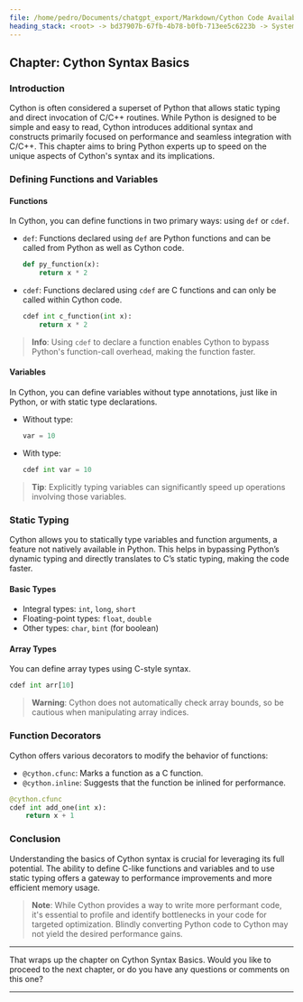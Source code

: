 ```yaml
---
file: /home/pedro/Documents/chatgpt_export/Markdown/Cython Code Availability.md
heading_stack: <root> -> bd37907b-67fb-4b78-b0fb-713ee5c6223b -> System -> 63bfd26c-ef54-45e1-9f04-fd6737297b25 -> System -> aaa2bcf0-05ef-44ed-97ee-fdece4f86d1e -> User -> 35ba7f8e-54c5-40bf-a04a-47391a0a871f -> Assistant -> 2d32b217-45dc-4604-af02-216e0e496a3b -> Tool -> 276f8111-9137-42a5-a7c8-b6a3bb187f72 -> Assistant -> aaa22d0e-0d3d-4e9c-8649-5b23012611cf -> User -> fbeb3ea1-d269-44f8-8fb1-4266b515ef66 -> Assistant -> Comprehensive Guide to Cython for Python Experts -> Introduction -> Setup and Installation -> Cython Syntax Basics -> Cythonizing Python Code -> Interfacing with C/C++ -> Performance Optimization -> Memory Management -> Parallelism -> Error Handling and Debugging -> Advanced Features -> Best Practices -> Case Studies -> Conclusion -> aaa291a0-5a29-4887-892f-3cd0f7d56f8f -> User -> 90ecde42-a64b-4a33-a218-878702e327fd -> Assistant -> Chapter: Cython Syntax Basics
---
```

## Chapter: Cython Syntax Basics

### Introduction

Cython is often considered a superset of Python that allows static typing and direct invocation of C/C++ routines. While Python is designed to be simple and easy to read, Cython introduces additional syntax and constructs primarily focused on performance and seamless integration with C/C++. This chapter aims to bring Python experts up to speed on the unique aspects of Cython's syntax and its implications.

### Defining Functions and Variables

#### Functions

In Cython, you can define functions in two primary ways: using `def` or `cdef`.

- `def`: Functions declared using `def` are Python functions and can be called from Python as well as Cython code.
  
  ```python
  def py_function(x):
      return x * 2
  ```

- `cdef`: Functions declared using `cdef` are C functions and can only be called within Cython code.
  
  ```python
  cdef int c_function(int x):
      return x * 2
  ```

> **Info**: Using `cdef` to declare a function enables Cython to bypass Python's function-call overhead, making the function faster.

#### Variables

In Cython, you can define variables without type annotations, just like in Python, or with static type declarations.

- Without type: 
  
  ```python
  var = 10
  ```

- With type:

  ```python
  cdef int var = 10
  ```

> **Tip**: Explicitly typing variables can significantly speed up operations involving those variables.

### Static Typing

Cython allows you to statically type variables and function arguments, a feature not natively available in Python. This helps in bypassing Python’s dynamic typing and directly translates to C’s static typing, making the code faster.

#### Basic Types

- Integral types: `int`, `long`, `short`
- Floating-point types: `float`, `double`
- Other types: `char`, `bint` (for boolean)

#### Array Types

You can define array types using C-style syntax.

```python
cdef int arr[10]
```

> **Warning**: Cython does not automatically check array bounds, so be cautious when manipulating array indices.

### Function Decorators

Cython offers various decorators to modify the behavior of functions:

- `@cython.cfunc`: Marks a function as a C function.
- `@cython.inline`: Suggests that the function be inlined for performance.

```python
@cython.cfunc
cdef int add_one(int x):
    return x + 1
```

### Conclusion

Understanding the basics of Cython syntax is crucial for leveraging its full potential. The ability to define C-like functions and variables and to use static typing offers a gateway to performance improvements and more efficient memory usage.

> **Note**: While Cython provides a way to write more performant code, it's essential to profile and identify bottlenecks in your code for targeted optimization. Blindly converting Python code to Cython may not yield the desired performance gains.

---

That wraps up the chapter on Cython Syntax Basics. Would you like to proceed to the next chapter, or do you have any questions or comments on this one?

---
